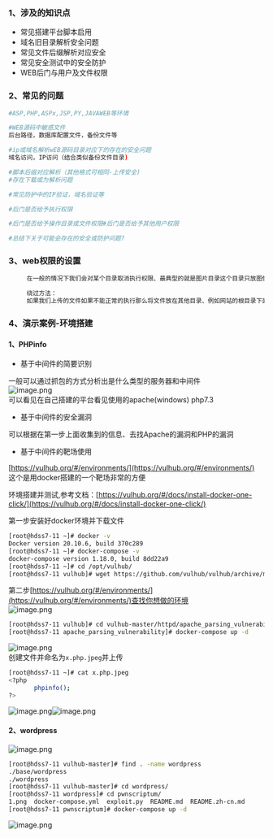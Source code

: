

### 1、涉及的知识点
- 常见搭建平台脚本启用
- 域名旧目录解析安全问题
- 常见文件后缀解析对应安全
- 常见安全测试中的安全防护
- WEB后门与用户及文件权限



### 2、常见的问题
```bash
#ASP,PHP,ASPx,JSP,PY,JAVAWEB等环境

#WEB源码中敏感文件
后台路径，数据库配置文件，备份文件等

#ip或域名解析wEB源码目录对应下的存在的安全问题
域名访问，IP访问（结合类似备份文件目录)

#脚本后缀对应解析（其他格式可相同-上传安全)
#存在下载或为解析问题

#常见防护中的IP验证，域名验证等

#后门是否给予执行权限

#后门是否给予操作目录或文件权限#后门是否给予其他用户权限

#总结下关于可能会存在的安全或防护问题?

```
<a name="ub4jX"></a>
### 3、web权限的设置
```bash
     在一般的情况下我们会对某个目录取消执行权限、最典型的就是图片目录这个目录只放图像没有脚本我们会取消执行的权限、这样我们可以防范一部分的文件上传漏洞、即使开发写的代码有问题也不会导致服务器出现安全事故。
     
     绕过方法：
     如果我们上传的文件如果不能正常的执行那么将文件放在其他目录、例如网站的根目录下面
```
<a name="fMayY"></a>
### 4、演示案例-环境搭建
<a name="jeYZV"></a>
#### 1、PHPinfo

- 基于中间件的简要识别

一般可以通过抓包的方式分析出是什么类型的服务器和中间件<br />![image.png](https://cdn.nlark.com/yuque/0/2021/png/2476579/1622700527471-3a825366-e98b-45be-9572-c0920e247011.png#clientId=u040375b7-e9c7-4&from=paste&height=376&id=ufa40fa88&originHeight=751&originWidth=1920&originalType=binary&size=200308&status=done&style=none&taskId=uee85c1dd-a709-4b3c-8d7c-117780542d0&width=960)<br />可以看见在自己搭建的平台看见使用的apache(windows) php7.3

- 基于中间件的安全漏洞

可以根据在第一步上面收集到的信息、去找Apache的漏洞和PHP的漏洞

- 基于中间件的靶场使用

[https://vulhub.org/#/environments/](https://vulhub.org/#/environments/)<br />这个是用docker搭建的一个靶场非常的方便

环境搭建并测试,参考文档：[https://vulhub.org/#/docs/install-docker-one-click/](https://vulhub.org/#/docs/install-docker-one-click/)

第一步安装好docker环境并下载文件
```bash
[root@hdss7-11 ~]# docker -v
Docker version 20.10.6, build 370c289
[root@hdss7-11 ~]# docker-compose -v
docker-compose version 1.18.0, build 8dd22a9
[root@hdss7-11 ~]# cd /opt/vulhub/
[root@hdss7-11 vulhub]# wget https://github.com/vulhub/vulhub/archive/master.zip

```
第二步[https://vulhub.org/#/environments/](https://vulhub.org/#/environments/)查找你想做的环境<br />![image.png](https://cdn.nlark.com/yuque/0/2021/png/2476579/1622707451675-f5174469-2a23-4e9d-9b2a-d6bdc5629973.png#clientId=u040375b7-e9c7-4&from=paste&height=422&id=u305fe8f6&originHeight=843&originWidth=1920&originalType=binary&size=181525&status=done&style=none&taskId=u25cf4d7a-a1ac-4076-979f-68196d7ab30&width=960)
```bash
[root@hdss7-11 vulhub]# cd vulhub-master/httpd/apache_parsing_vulnerability/
[root@hdss7-11 apache_parsing_vulnerability]# docker-compose up -d
```
![image.png](https://cdn.nlark.com/yuque/0/2021/png/2476579/1622707779631-f451c201-18e0-4689-8685-823bb22bc31e.png#clientId=u040375b7-e9c7-4&from=paste&height=85&id=ua2ba50e6&originHeight=170&originWidth=655&originalType=binary&size=12141&status=done&style=none&taskId=u065dc22f-6b9e-4885-a702-27130f70d21&width=327.5)<br />创建文件并命名为`x.php.jpeg`并上传
```bash
[root@hdss7-11 ~]# cat x.php.jpeg
<?php
       phpinfo();
?>
```
![image.png](https://cdn.nlark.com/yuque/0/2021/png/2476579/1622708228398-8da74a73-5168-4203-ac82-8cd6d31e18d3.png#clientId=u040375b7-e9c7-4&from=paste&height=75&id=u5072c99c&originHeight=150&originWidth=820&originalType=binary&size=14754&status=done&style=none&taskId=u854d725d-8f0e-44ab-97ac-8d2d53ed6b6&width=410)![image.png](https://cdn.nlark.com/yuque/0/2021/png/2476579/1622708358457-161dc652-8bfd-4312-ab9e-bc79a6330840.png#clientId=u040375b7-e9c7-4&from=paste&height=264&id=u8637f161&originHeight=527&originWidth=1168&originalType=binary&size=63864&status=done&style=none&taskId=u7ccf2a7d-f5c6-43c3-b0c4-9e15c1a7499&width=584)
<a name="bi9cV"></a>
#### 2、wordpress
![image.png](https://cdn.nlark.com/yuque/0/2021/png/2476579/1622708616162-5775e6c6-510e-4885-aa45-2c33b99d6666.png#clientId=u040375b7-e9c7-4&from=paste&height=335&id=u31dcb639&originHeight=669&originWidth=1920&originalType=binary&size=108600&status=done&style=none&taskId=uc82a2134-31b1-4ec3-ade9-3502483a15a&width=960)
```bash
[root@hdss7-11 vulhub-master]# find . -name wordpress
./base/wordpress
./wordpress
[root@hdss7-11 vulhub-master]# cd wordpress/
[root@hdss7-11 wordpress]# cd pwnscriptum/
1.png  docker-compose.yml  exploit.py  README.md  README.zh-cn.md
[root@hdss7-11 pwnscriptum]# docker-compose up -d
```
![image.png](https://cdn.nlark.com/yuque/0/2021/png/2476579/1622709589181-6af61eb1-96cd-479d-8616-89bf3a8f7e03.png#clientId=u040375b7-e9c7-4&from=paste&height=272&id=u968bd8ba&originHeight=544&originWidth=1454&originalType=binary&size=55433&status=done&style=none&taskId=u2e1d6902-9ca9-4341-9fb7-3f96d8193d6&width=727)

